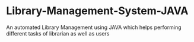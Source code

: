 # Library-Management-System-JAVA
An automated Library Management using JAVA which helps performing different tasks of librarian as well as users
